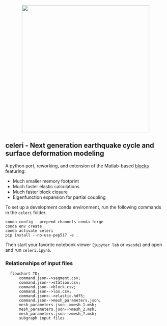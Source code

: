 <p align="center">
  <img src="https://user-images.githubusercontent.com/4225359/132613223-257e6e17-83bd-49a4-8bbc-326cc117f6ec.png" width=400 />
</p>

## celeri - Next generation earthquake cycle and surface deformation modeling
A python port, reworking, and extension of the Matlab-based [blocks](https://github.com/jploveless/Blocks) featuring:
- Much smaller memory footprint
- Much faster elastic calculations
- Much faster block closure
- Eigenfunction expansion for partial coupling

To set up a development conda environment, run the following commands in the `celeri` folder.
```
conda config --prepend channels conda-forge
conda env create
conda activate celeri
pip install --no-use-pep517 -e .
```

Then start your favorite notebook viewer (`jupyter lab` or `vscode`) and open and run `celeri.ipynb`.

### Relationships of input files
```mermaid
  flowchart TD;
      command.json-->segment.csv;
      command.json-->station.csv;
      command.json-->block.csv;
      command.json-->los.csv;
      command.json<-->elastic.hdf5;
      command.json-->mesh_parameters.json;
      mesh_parameters.json-->mesh_1.msh;
      mesh_parameters.json-->mesh_2.msh;
      mesh_parameters.json-->mesh_?.msh;
      subgraph input files
```
